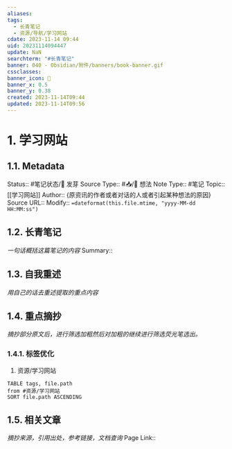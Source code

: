 ```yaml
---
aliases: 
tags:
  - 长青笔记
  - 资源/导航/学习网站
cdate: 2023-11-14 09:44
uid: 20231114094447
update: NaN
searchterm: "#长青笔记"
banner: 040 - Obsidian/附件/banners/book-banner.gif
cssclasses: 
banner_icon: 💌
banner_x: 0.5
banner_y: 0.38
created: 2023-11-14T09:44
updated: 2023-11-14T09:56
---
```


# 1. 学习网站

## 1.1. Metadata

Status:: #笔记状态/🌱 发芽
Source Type:: #📥/💭 想法 
Note Type:: #笔记
Topic:: [[学习网站]]
Author:: {原资讯的作者或者对话的人或者引起某种想法的原因}
Source URL::
Modify:: `=dateformat(this.file.mtime, "yyyy-MM-dd HH:MM:ss")`

## 1.2. 长青笔记

_一句话概括这篇笔记的内容_
Summary::

## 1.3. 自我重述

_用自己的话去重述提取的重点内容_

## 1.4. 重点摘抄

_摘抄部分原文后，进行筛选加粗然后对加粗的继续进行筛选荧光笔选出。_
### 1.4.1. 标签优化
1. 资源/学习网站
```dataview
TABLE tags, file.path
from #资源/学习网站  
SORT file.path ASCENDING
```
## 1.5. 相关文章

_摘抄来源，引用出处，参考链接，文档查询_
Page Link::


